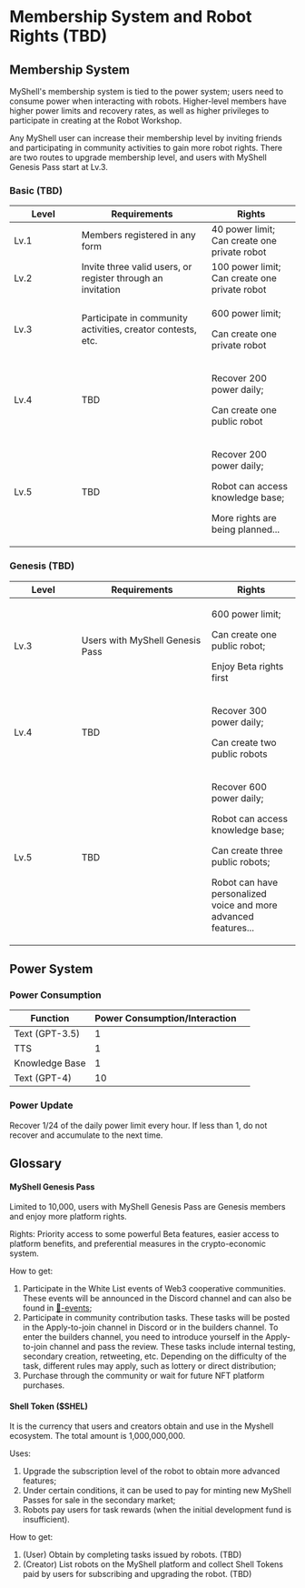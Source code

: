 # Membership System and Robot Rights (TBD)

## Membership System

MyShell's membership system is tied to the power system; users need to consume power when interacting with robots. Higher-level members have higher power limits and recovery rates, as well as higher privileges to participate in creating at the Robot Workshop.

Any MyShell user can increase their membership level by inviting friends and participating in community activities to gain more robot rights. There are two routes to upgrade membership level, and users with MyShell Genesis Pass start at Lv.3.

### Basic (TBD)

<table><thead><tr><th width="103">Level</th><th width="213">Requirements</th><th>Rights</th></tr></thead><tbody><tr><td>Lv.1</td><td>Members registered in any form</td><td>40 power limit;<br>Can create one private robot</td></tr><tr><td>Lv.2</td><td>Invite three valid users, or register through an invitation</td><td>100 power limit;<br>Can create one private robot</td></tr><tr><td>Lv.3</td><td>Participate in community activities, creator contests, etc.</td><td><p>600 power limit;</p><p>Can create one private robot</p></td></tr><tr><td>Lv.4</td><td>TBD</td><td><p>Recover 200 power daily;</p><p>Can create one public robot</p></td></tr><tr><td>Lv.5</td><td>TBD</td><td><p>Recover 200 power daily;</p><p>Robot can access knowledge base;</p><p>More rights are being planned...</p></td></tr></tbody></table>

### Genesis (TBD)

<table><thead><tr><th width="103">Level</th><th width="213">Requirements</th><th>Rights</th></tr></thead><tbody><tr><td>Lv.3</td><td>Users with MyShell Genesis Pass</td><td><p>600 power limit;</p><p>Can create one public robot;</p><p>Enjoy Beta rights first</p></td></tr><tr><td>Lv.4</td><td>TBD</td><td><p>Recover 300 power daily;</p><p>Can create two public robots</p></td></tr><tr><td>Lv.5</td><td>TBD</td><td><p>Recover 600 power daily;</p><p>Robot can access knowledge base;</p><p>Can create three public robots;</p><p>Robot can have personalized voice and more advanced features...</p></td></tr></tbody></table>

## Power System

### Power Consumption

<table><thead><tr><th>Function</th><th>Power Consumption/Interaction</th><th data-hidden></th></tr></thead><tbody><tr><td>Text (GPT-3.5)</td><td>1</td><td></td></tr><tr><td>TTS</td><td>1</td><td></td></tr><tr><td>Knowledge Base</td><td>1</td><td></td></tr><tr><td>Text (GPT-4)</td><td>10</td><td></td></tr></tbody></table>

### Power Update

Recover 1/24 of the daily power limit every hour. If less than 1, do not recover and accumulate to the next time.

## Glossary

#### MyShell Genesis Pass

Limited to 10,000, users with MyShell Genesis Pass are Genesis members and enjoy more platform rights.

Rights: Priority access to some powerful Beta features, easier access to platform benefits, and preferential measures in the crypto-economic system.

How to get:

1. Participate in the White List events of Web3 cooperative communities. These events will be announced in the Discord channel and can also be found in [🎉-events](../🎉-events/ "mention");
2. Participate in community contribution tasks. These tasks will be posted in the Apply-to-join channel in Discord or in the builders channel. To enter the builders channel, you need to introduce yourself in the Apply-to-join channel and pass the review. These tasks include internal testing, secondary creation, retweeting, etc. Depending on the difficulty of the task, different rules may apply, such as lottery or direct distribution;
3. Purchase through the community or wait for future NFT platform purchases.

#### Shell Token ($SHEL)

It is the currency that users and creators obtain and use in the Myshell ecosystem. The total amount is 1,000,000,000.

Uses:

1. Upgrade the subscription level of the robot to obtain more advanced features;
2. Under certain conditions, it can be used to pay for minting new MyShell Passes for sale in the secondary market;
3. Robots pay users for task rewards (when the initial development fund is insufficient).

How to get:

1. (User) Obtain by completing tasks issued by robots. (TBD)
2. (Creator) List robots on the MyShell platform and collect Shell Tokens paid by users for subscribing and upgrading the robot. (TBD)